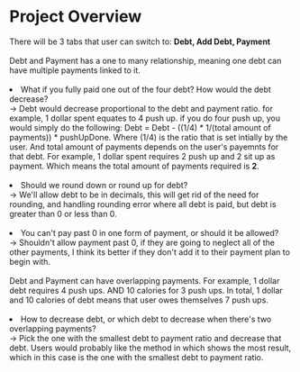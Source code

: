 <h1>Project Overview</h1>
There will be 3 tabs that user can switch to: <b>Debt, Add Debt, Payment</b>
<br><br>
Debt and Payment has a one to many relationship, meaning one debt can have
multiple payments linked to it.
<br><br>
<li>What if you fully paid one out of the four debt? How would the debt decrease? <br>
→ Debt would decrease proportional to the debt and payment ratio. for example, 1 dollar spent equates to 4 push up. if you do four push up, you would simply do the following: Debt = Debt - ((1/4) * 1/(total amount of payments)) * pushUpDone. Where (1/4) is the ratio that is set intially by the user. And total amount of payments depends on the user's payemnts for that debt. For example, 1 dollar spent requires 2 push up and 2 sit up as payment. Which means the total amount of payments required is <b>2</b>.
<br><br>
<li>Should we round down or round up for debt?
<br>
→ We'll allow debt to be in decimals, this will get rid of the need for rounding, and handling rounding error where all debt is paid, but debt is greater than 0 or less than 0.
<br><br>
<li>You can't pay past 0 in one form of payment, or should it be allowed?
<br>
→ Shouldn't allow payment past 0, if they are going to neglect all of the other payments, I think its better if they don't add it to their payment plan to begin with.
<br><br>
Debt and Payment can have overlapping payments. For example, 1 dollar debt requires 4 push ups. AND 10 calories for 3 push ups. In total, 1 dollar and 10 calories of debt means that user owes themselves 7 push ups.
<br><br>
<li>How to decrease debt, or which debt to decrease when there's two overlapping payments?
<br>
→ Pick the one with the smallest debt to payment ratio and decrease that debt. Users would probably like the method in which shows the most result, which in this case is the one with the smallest debt to payment ratio.

